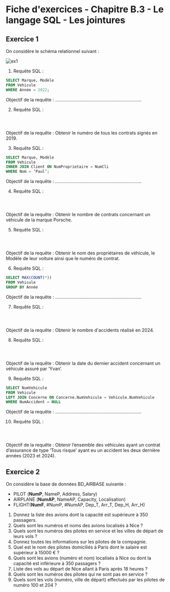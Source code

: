 # Fiche d'exercices - **Chapitre B.3 - Le langage SQL - Les jointures**
## Exercice 1
On considère le schéma relationnel suivant :

![ex1](./media/ex1.png)

1. Requête SQL :
```sql
SELECT Marque, Modèle
FROM Vehicule
WHERE Année = 2022;
```

Objectif de la requête : ...................................................................

2. Requête SQL :
```sql




```

Objectif de la requête : Obtenir le numéro de tous les contrats signés en 2019.

3. Requête SQL :
```sql
SELECT Marque, Modèle
FROM Vehicule
INNER JOIN Client ON NumProprietaire = NumCli
WHERE Nom = ‘Paul’;
```

Objectif de la requête : ...................................................................

4. Requête SQL :
```sql




```

Objectif de la requête : Obtenir le nombre de contrats concernant un véhicule de la marque Porsche.

5. Requête SQL :
```sql




```

Objectif de la requête : Obtenir le nom des propriétaires de véhicule, le Modèle de leur voiture ainsi que le numéro de contrat.

6. Requête SQL :
```sql
SELECT MAX(COUNT(*))
FROM Vehicule
GROUP BY Année
```

Objectif de la requête : ...................................................................

7. Requête SQL :
```sql




```

Objectif de la requête : Obtenir le nombre d'accidents réalisé en 2024.

8. Requête SQL :
```sql




```

Objectif de la requête : Obtenir la date du dernier accident concernant un véhicule assuré par ‘Yvan’.

9. Requête SQL :
```sql
SELECT NumVehicule
FROM Vehicule
LEFT JOIN Concerne ON Concerne.NumVehicule = Vehicule.NumVehicule
WHERE NumAccident = NULL
```

Objectif de la requête : ...................................................................

10. Requête SQL :
```sql




```

Objectif de la requête : Obtenir l’ensemble des véhicules ayant un contrat d’assurance de type ‘Tous risque’ ayant eu un accident les deux dernière années (2023 et 2024).

## Exercice 2
On considère la base de données BD_AIRBASE suivante :

- PILOT (**NumP**, NameP, Address, Salary)
- AIRPLANE (**NumAP**, NameAP, Capacity, Localisation)
- FLIGHT(**NumF**, #NumP, #NumAP, Dep_T, Arr_T, Dep_H, Arr_H)

1. Donnez la liste des avions dont la capacité est supérieure à 350 passagers.
2. Quels sont les numéros et noms des avions localisés à Nice ?
3. Quels sont les numéros des pilotes en service et les villes de départ de leurs vols ?
4. Donnez toutes les informations sur les pilotes de la compagnie.
5. Quel est le nom des pilotes domiciliés à Paris dont le salaire est supérieur à 15000 € ?
6. Quels sont les avions (numéro et nom) localisés à Nice ou dont la capacité est inférieure à 350 passagers ?
7. Liste des vols au départ de Nice allant à Paris après 18 heures ?
8. Quels sont les numéros des pilotes qui ne sont pas en service ?
9. Quels sont les vols (numéro, ville de départ) effectués par les pilotes de numéro 100 et 204 ?